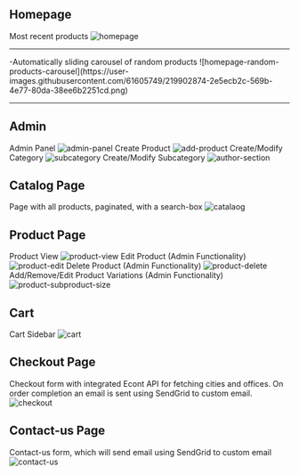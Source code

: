 ## Homepage
Most recent products
![homepage](https://user-images.githubusercontent.com/61605749/219902873-15d21d66-40b5-4e48-b3e1-008a912ceb54.png)
<hr>
-Automatically sliding carousel of random products
![homepage-random-products-carousel](https://user-images.githubusercontent.com/61605749/219902874-2e5ecb2c-569b-4e77-80da-38ee6b2251cd.png)
<hr>

## Admin
Admin Panel
![admin-panel](https://user-images.githubusercontent.com/61605749/219902866-2c9fdc3d-98c2-43b3-bc76-cdfdfc10da80.png)
Create Product
![add-product](https://user-images.githubusercontent.com/61605749/219902864-84d7b692-6fe5-4101-86bd-775f5de674ac.png)
Create/Modify Category
![subcategory](https://user-images.githubusercontent.com/61605749/219902880-47faefef-323d-42da-ba8d-9836f37cdbc6.png)
Create/Modify Subcategory
![author-section](https://user-images.githubusercontent.com/61605749/219902867-027f63dd-74d8-4cc5-af44-6ecaa501c1eb.png)

## Catalog Page
Page with all products, paginated, with a search-box
![catalaog](https://user-images.githubusercontent.com/61605749/219902870-ae260711-da06-48dd-8a27-a2f9e125028e.png)

## Product Page
Product View
![product-view](https://user-images.githubusercontent.com/61605749/219902879-04f16599-abee-4c8c-a02d-4e7b535f45e2.png)
Edit Product (Admin Functionality)
![product-edit](https://user-images.githubusercontent.com/61605749/219902876-dee98622-95d1-4d8f-82f0-ebb171628345.png)
Delete Product (Admin Functionality)
![product-delete](https://user-images.githubusercontent.com/61605749/219902875-ad580995-9f71-46b4-8086-2542ed617fc1.png)
Add/Remove/Edit Product Variations (Admin Functionality)
![product-subproduct-size](https://user-images.githubusercontent.com/61605749/219902878-f60fa746-0817-497d-bb3a-0a08154a3778.png)

## Cart
Cart Sidebar
![cart](https://user-images.githubusercontent.com/61605749/219902868-ef8ee902-9363-4093-90d5-a28314aa1b2d.png)

## Checkout Page
Checkout form with integrated Econt API for fetching cities and offices. On order completion an email is sent using SendGrid to custom email.
![checkout](https://user-images.githubusercontent.com/61605749/219902871-88f7ad80-737a-40fc-ad9a-fd836001828e.png)

## Contact-us Page
Contact-us form, which will send email using SendGrid to custom email
![contact-us](https://user-images.githubusercontent.com/61605749/219902872-06a3e718-b002-4b95-a9f0-e2ff00bbc159.png)

